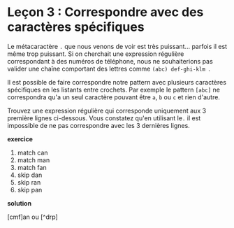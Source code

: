 # Leçon 3 : Correspondre avec des caractères spécifiques

Le métacaractère `.` que nous venons de voir est très puissant... parfois il est même trop puissant. Si on cherchait une expression régulière correspondant à des numéros de téléphone, nous ne souhaiterions pas valider une chaîne comportant des lettres comme `(abc) def-ghi-klm `.

Il est possible de faire correspondre notre pattern avec plusieurs caractères spécifiques en les listants entre crochets. Par exemple le pattern `[abc]` ne correspondra qu'a un seul caractère pouvant être `a`, `b` ou `c` et rien d'autre.

Trouvez une expression régulière qui corresponde uniquement aux 3 première lignes ci-dessous. Vous constatez qu'en utilisant le`.` il est impossible de ne pas correspondre avec les 3 dernières lignes.

**exercice**

1. match can
2. match man
3. match fan
4. skip dan
5. skip ran
6. skip pan

**solution**

[cmf]an ou [^drp]